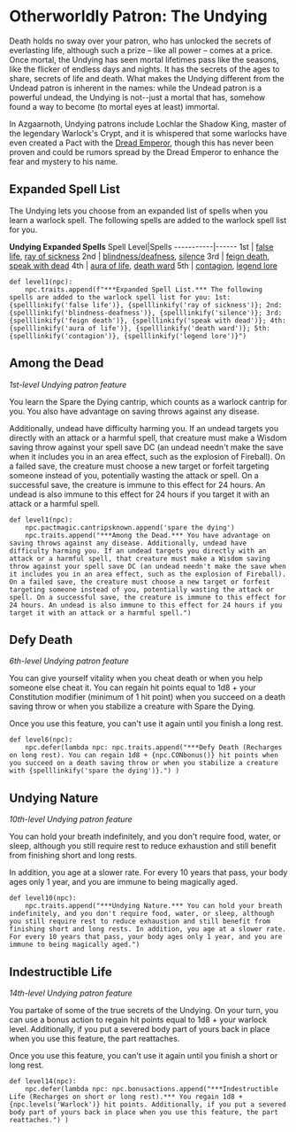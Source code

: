# Otherworldly Patron: The Undying
Death holds no sway over your patron, who has unlocked the secrets of everlasting life, although such a prize – like all power – comes at a price. Once mortal, the Undying has seen mortal lifetimes pass like the seasons, like the flicker of endless days and nights. It has the secrets of the ages to share, secrets of life and death. What makes the Undying different from the Undead patron is inherent in the names: while the Undead patron is a powerful undead, the Undying is not--just a mortal that has, somehow found a way to become (to mortal eyes at least) immortal.

In Azgaarnoth, Undying patrons include Lochlar the Shadow King, master of the legendary Warlock's Crypt, and it is whispered that some warlocks have even created a Pact with the [Dread Emperor](../../People/DreadEmperor.md), though this has never been proven and could be rumors spread by the Dread Emperor to enhance the fear and mystery to his name.

## Expanded Spell List
The Undying lets you choose from an expanded list of spells when you learn a warlock spell. The following spells are added to the warlock spell list for you.

**Undying Expanded Spells**
Spell Level|Spells
-----------|------
1st | [false life](../../Magic/Spells/false-life.md), [ray of sickness](../../Magic/Spells/ray-of-sickness.md)
2nd | [blindness/deafness](../../Magic/Spells/blindness-deafness.md), [silence](../../Magic/Spells/silence.md)
3rd | [feign death](../../Magic/Spells/feign-death.md), [speak with dead](../../Magic/Spells/speak-with-dead.md)
4th | [aura of life](../../Magic/Spells/aura-of-life.md), [death ward](../../Magic/Spells/death-ward.md)
5th | [contagion](../../Magic/Spells/contagion.md), [legend lore](../../Magic/Spells/legend-lore.md)

```
def level1(npc):
    npc.traits.append(f"***Expanded Spell List.*** The following spells are added to the warlock spell list for you: 1st: {spelllinkify('false life')}, {spelllinkify('ray of sickness')}; 2nd: {spelllinkify('blindness-deafness')}, {spelllinkify('silence')}; 3rd: {spelllinkify('feign death')}, {spelllinkify('speak with dead')}; 4th: {spelllinkify('aura of life')}, {spelllinkify('death ward')}; 5th: {spelllinkify('contagion')}, {spelllinkify('legend lore')}")
```

## Among the Dead
*1st-level Undying patron feature*

You learn the Spare the Dying cantrip, which counts as a warlock cantrip for you. You also have advantage on saving throws against any disease.

Additionally, undead have difficulty harming you. If an undead targets you directly with an attack or a harmful spell, that creature must make a Wisdom saving throw against your spell save DC (an undead needn't make the save when it includes you in an area effect, such as the explosion of Fireball). On a failed save, the creature must choose a new target or forfeit targeting someone instead of you, potentially wasting the attack or spell. On a successful save, the creature is immune to this effect for 24 hours. An undead is also immune to this effect for 24 hours if you target it with an attack or a harmful spell.

```
def level1(npc):
    npc.pactmagic.cantripsknown.append('spare the dying')
    npc.traits.append("***Among the Dead.*** You have advantage on saving throws against any disease. Additionally, undead have difficulty harming you. If an undead targets you directly with an attack or a harmful spell, that creature must make a Wisdom saving throw against your spell save DC (an undead needn't make the save when it includes you in an area effect, such as the explosion of Fireball). On a failed save, the creature must choose a new target or forfeit targeting someone instead of you, potentially wasting the attack or spell. On a successful save, the creature is immune to this effect for 24 hours. An undead is also immune to this effect for 24 hours if you target it with an attack or a harmful spell.")
```

## Defy Death
*6th-level Undying patron feature*

You can give yourself vitality when you cheat death or when you help someone else cheat it. You can regain hit points equal to 1d8 + your Constitution modifier (minimum of 1 hit point) when you succeed on a death saving throw or when you stabilize a creature with Spare the Dying.

Once you use this feature, you can't use it again until you finish a long rest.

```
def level6(npc):
    npc.defer(lambda npc: npc.traits.append("***Defy Death (Recharges on long rest). You can regain 1d8 + {npc.CONbonus()} hit points when you succeed on a death saving throw or when you stabilize a creature with {spelllinkify('spare the dying')}.") )
```

## Undying Nature
*10th-level Undying patron feature*

You can hold your breath indefinitely, and you don't require food, water, or sleep, although you still require rest to reduce exhaustion and still benefit from finishing short and long rests.

In addition, you age at a slower rate. For every 10 years that pass, your body ages only 1 year, and you are immune to being magically aged.

```
def level10(npc):
    npc.traits.append("***Undying Nature.*** You can hold your breath indefinitely, and you don't require food, water, or sleep, although you still require rest to reduce exhaustion and still benefit from finishing short and long rests. In addition, you age at a slower rate. For every 10 years that pass, your body ages only 1 year, and you are immune to being magically aged.")
```

## Indestructible Life
*14th-level Undying patron feature*

You partake of some of the true secrets of the Undying. On your turn, you can use a bonus action to regain hit points equal to 1d8 + your warlock level. Additionally, if you put a severed body part of yours back in place when you use this feature, the part reattaches.

Once you use this feature, you can't use it again until you finish a short or long rest.

```
def level14(npc):
    npc.defer(lambda npc: npc.bonusactions.append("***Indestructible Life (Recharges on short or long rest).*** You regain 1d8 + {npc.levels('Warlock')} hit points. Additionally, if you put a severed body part of yours back in place when you use this feature, the part reattaches.") )
```
